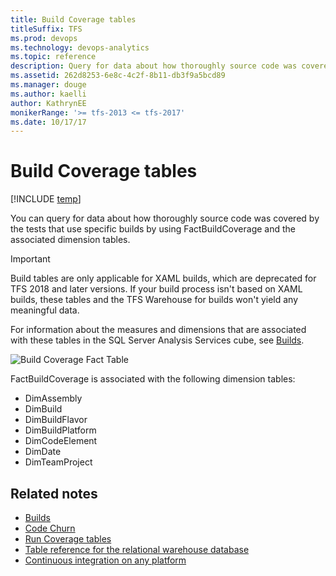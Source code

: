 ```yaml
---
title: Build Coverage tables
titleSuffix: TFS 
ms.prod: devops
ms.technology: devops-analytics
ms.topic: reference
description: Query for data about how thoroughly source code was covered by the tests that use specific builds.
ms.assetid: 262d8253-6e8c-4c2f-8b11-db3f9a5bcd89
ms.manager: douge
ms.author: kaelli
author: KathrynEE
monikerRange: '>= tfs-2013 <= tfs-2017'
ms.date: 10/17/17
---
```



# Build Coverage tables

[!INCLUDE [temp](../_shared/tfs-report-platform-version.md)]

You can query for data about how thoroughly source code was covered by the tests that use specific builds by using FactBuildCoverage and the associated dimension tables.   

> [!IMPORTANT]  
> Build tables are only applicable for XAML builds, which are deprecated for TFS 2018 and later versions. If your build process isn't based on XAML builds, these tables and the TFS Warehouse for builds won't yield any meaningful data.  


For information about the measures and dimensions that are associated with these tables in the SQL Server Analysis Services cube, see [Builds](perspective-build-analyze-report-build-details-coverage.md).  
  
 ![Build Coverage Fact Table](_img/teamproj_factbuildcoverage.png "TeamProj_FactBuildCoverage")  
  
 FactBuildCoverage is associated with the following dimension tables:  
  
-   DimAssembly   
-   DimBuild    
-   DimBuildFlavor    
-   DimBuildPlatform    
-   DimCodeElement    
-   DimDate  
-   DimTeamProject  
  
## Related notes
-  [Builds](perspective-build-analyze-report-build-details-coverage.md)   
-  [Code Churn](../excel/code-coverage-excel-report.md)   
-  [Run Coverage tables](run-coverage-tables.md)    
-  [Table reference for the relational warehouse database](table-reference-relational-warehouse-database.md) 
- [Continuous integration on any platform](../../pipelines/overview.md) 
